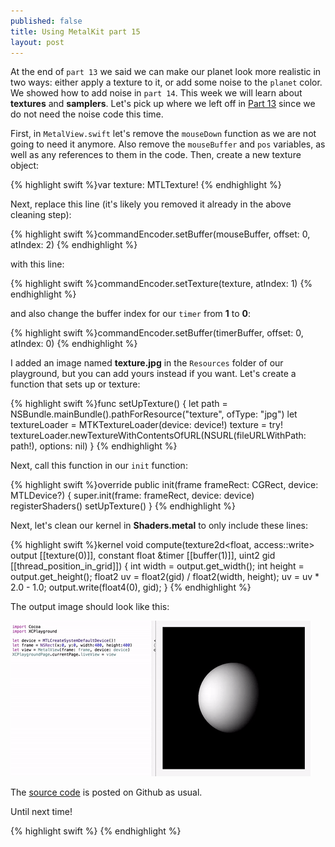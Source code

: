 ```yaml
---
published: false
title: Using MetalKit part 15
layout: post
---
```

At the end of `part 13` we said we can make our planet look more realistic in two ways: either apply a texture to it, or add some noise to the `planet` color. We showed how to add noise in `part 14`. This week we will learn about __textures__ and __samplers__.  Let's pick up where we left off in [Part 13](http://mhorga.org/2016/05/25/using-metalkit-part-13.html) since we do not need the noise code this time. 

First, in `MetalView.swift` let's remove the `mouseDown` function as we are not going to need it anymore. Also remove the `mouseBuffer` and `pos` variables, as well as any references to them in the code. Then, create a new texture object:

{% highlight swift %}var texture: MTLTexture!
{% endhighlight %}

Next, replace this line (it's likely you removed it already in the above cleaning step):

{% highlight swift %}commandEncoder.setBuffer(mouseBuffer, offset: 0, atIndex: 2)
{% endhighlight %}

with this line:

{% highlight swift %}commandEncoder.setTexture(texture, atIndex: 1)
{% endhighlight %}

and also change the buffer index for our `timer` from __1__ to __0__:

{% highlight swift %}commandEncoder.setBuffer(timerBuffer, offset: 0, atIndex: 0)
{% endhighlight %}

I added an image named __texture.jpg__ in the `Resources` folder of our playground, but you can add yours instead if you want. Let's create a function that sets up or texture:

{% highlight swift %}func setUpTexture() {
    let path = NSBundle.mainBundle().pathForResource("texture", ofType: "jpg")
    let textureLoader = MTKTextureLoader(device: device!)
    texture = try! textureLoader.newTextureWithContentsOfURL(NSURL(fileURLWithPath: path!), options: nil)
}
{% endhighlight %}

Next, call this function in our `init` function:

{% highlight swift %}override public init(frame frameRect: CGRect, device: MTLDevice?) {
    super.init(frame: frameRect, device: device)
    registerShaders()
    setUpTexture()
}
{% endhighlight %}

Next, let's clean our kernel in __Shaders.metal__ to only include these lines:

{% highlight swift %}kernel void compute(texture2d<float, access::write> output [[texture(0)]],
                    constant float &timer [[buffer(1)]],
                    uint2 gid [[thread_position_in_grid]])
{
    int width = output.get_width();
    int height = output.get_height();
    float2 uv = float2(gid) / float2(width, height);
    uv = uv * 2.0 - 1.0;
    output.write(float4(0), gid);
}
{% endhighlight %}

The output image should look like this:

![alt text](https://github.com/MetalKit/images/raw/master/chapter13_6.gif "6")

The [source code](https://github.com/MetalKit/metal) is posted on Github as usual.

Until next time!
 
{% highlight swift %}
{% endhighlight %}